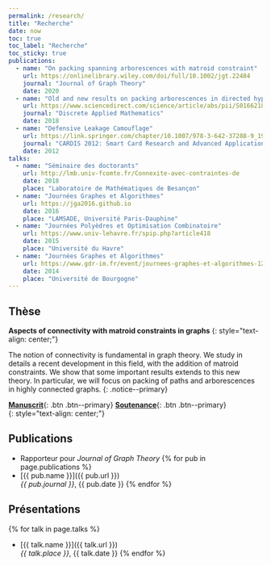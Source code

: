 ```yaml
---
permalink: /research/
title: "Recherche"
date: now
toc: true
toc_label: "Recherche"
toc_sticky: true
publications:
  - name: "On packing spanning arborescences with matroid constraint"
    url: https://onlinelibrary.wiley.com/doi/full/10.1002/jgt.22484
    journal: "Journal of Graph Theory"
    date: 2020
  - name: "Old and new results on packing arborescences in directed hypergraphs"
    url: https://www.sciencedirect.com/science/article/abs/pii/S0166218X17305085
    journal: "Discrete Applied Mathematics" 
    date: 2018
  - name: "Defensive Leakage Camouflage"
    url: https://link.springer.com/chapter/10.1007/978-3-642-37288-9_19
    journal: "CARDIS 2012: Smart Card Research and Advanced Applications" 
    date: 2012
talks:
  - name: "Séminaire des doctorants"
    url: http://lmb.univ-fcomte.fr/Connexite-avec-contraintes-de
    date: 2018
    place: "Laboratoire de Mathématiques de Besançon"
  - name: "Journées Graphes et Algorithmes"
    url: https://jga2016.github.io
    date: 2016
    place: "LAMSADE, Université Paris-Dauphine"
  - name: "Journées Polyèdres et Optimisation Combinatoire"
    url: https://www.univ-lehavre.fr/spip.php?article418
    date: 2015
    place: "Université du Havre"
  - name: "Journées Graphes et Algorithmes"
    url: https://www.gdr-im.fr/event/journees-graphes-et-algorithmes-12-14-novembre-2014-a-dijon
    date: 2014
    place: "Université de Bourgogne"
---
```


## Thèse
**Aspects of connectivity with matroid constraints in graphs**
{: style="text-align: center;"}

The notion of connectivity is fundamental in graph theory. We study in details a recent development in this field, with the addition of matroid constraints. We show that some important results extends to this new theory. In particular, we will focus on packing of paths and arborescences in highly connected graphs.
{: .notice--primary}

[**Manuscrit**](https://tel.archives-ouvertes.fr/tel-01838231){: .btn .btn--primary}  [**Soutenance**](/assets/soutenance.pdf){: .btn .btn--primary}  
{: style="text-align: center;"}

## Publications
- Rapporteur pour *Journal of Graph Theory*
{% for pub in page.publications %}
- [{{ pub.name }}]({{ pub.url }})  
*{{ pub.journal }}*, {{ pub.date }}
{% endfor %}

## Présentations

{% for talk in page.talks %}
- [{{ talk.name }}]({{ talk.url }})  
*{{ talk.place }}*, {{ talk.date }}
{% endfor %}
